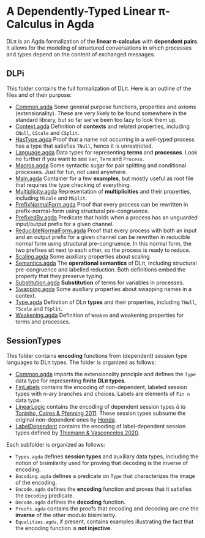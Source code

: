 # A Dependently-Typed Linear π-Calculus in Agda

DLπ is an Agda formalization of the **linear π-calculus** with
**dependent pairs**. It allows for the modeling of structured
conversations in which processes and types depend on the content of
exchanged messages.

## DLPi

This folder contains the full formalization of DLπ. Here is an
outline of the files and of their purpose:

* [Common.agda](DLPi/Common.agda) Some general purpose functions,
  properties and axioms (extensionality). These are very likely to
  be found somewhere in the standard library, but so far we've been
  too lazy to look them up.
* [Context.agda](DLPi/Context.agda) Definition of **contexts** and
  related properties, including `CNull`, `CScale` and `CSplit`.
* [HasType.agda](DLPi/HasType.agda) Proof that a name not occurring
  in a well-typed process has a type that satisfies `TNull`, hence
  it is unrestricted.
* [Language.agda](DLPi/Language.agda) Data types for representing
  **terms** and **processes**. Look no further if you want to see
  `Var`, `Term` and `Process`.
* [Macros.agda](DLPi/Macros.agda) Some syntactic sugar for pair
  splitting and conditional processes. Just for fun, not used
  anywhere.
* [Main.agda](DLPi/Main.agda) Container for a few **examples**, but
  mostly useful as root file that requires the type checking of
  everything.
* [Multiplicity.agda](DLPi/Multiplicity.agda) Representation of
  **multiplicities** and their properties, including `MScale` and
  `MSplit`.
* [PrefixNormalForm.agda](DLPi/PrefixNormalForm.agda) Proof that
  every process can be rewritten in prefix-normal-form using
  structural pre-congruence.
* [PrefixedBy.agda](DLPi/PrefixedBy.agda) Predicate that holds when
  a process has an unguarded input/output prefix for a given channel.
* [ReducibleNormalForm.agda](DLPi/ReducibleNormalForm.agda) Proof
  that every process with both an input and an output prefix for a
  given channel can be rewritten in reducible normal form using
  structural pre-congruence. In this normal form, the two prefixes
  sit next to each other, so the process is ready to reduce.
* [Scaling.agda](DLPi/Scaling.agda) Some auxiliary properties about
  scaling.
* [Semantics.agda](DLPi/Semantics.agda) The **operational
  semantics** of DLπ, including structural pre-congruence and
  labelled reduction. Both definitions embed the property that they
  preserve typing.
* [Substitution.agda](DLPi/Substitution.agda) **Substitution** of
  terms for variables in processes.
* [Swapping.agda](DLPi/Swapping.agda) Some auxiliary properties
  about swapping names in a context.
* [Type.agda](DLPi/Type.agda) Definition of DLπ **types** and their
  properties, including `TNull`, `TScale` and `TSplit`.
* [Weakening.agda](DLPi/Weakening.agda) Definition of `Weaken` and
  weakening properties for terms and processes.

## SessionTypes

This folder contains **encoding** functions from (dependent) session
type languages to DLπ types. The folder is organized as follows:

* [Common.agda](SessionTypes/Common.agda) imports the extensionality
  principle and defines the `Type` data type for representing
  **finite DLπ types**.
* [FinLabels](SessionTypes/FinLabels) contains the encoding of
  non-dependent, labeled session types with n-ary branches and
  choices. Labels are elements of `Fin n` data type.
* [LinearLogic](SessionTypes/LinearLogic) contains the encoding of
  dependent session types *à la* [Toninho, Caires & Pfenning
  2011](https://doi.org/10.1145/2003476.2003499). These session
  types subsume the original non-dependent ones by
  [Honda](https://doi.org/10.1007/3-540-57208-2_35).
* [LabelDependent](SessionTypes/LabelDependent) contains the
  encoding of label-dependent session types defined by [Thiemann &
  Vasconcelos 2020](https://doi.org/10.1145/3371135).

Each subfolder is organized as follows:

* `Types.agda` defines **session types** and auxiliary data types,
  including the notion of bisimilarity used for proving that
  decoding is the inverse of encoding.
* `Encoding.agda` defines a predicate on `Type` that characterizes
  the image of the encoding.
* `Encode.agda` defines the **encoding** function and proves that it
  satisfies the `Encoding` predicate.
* `Decode.agda` defines the **decoding** function.
* `Proofs.agda` contains the proofs that encoding and decoding are
  one the **inverse** of the other modulo bisimilarity.
* `Equalities.agda`, if present, contains examples illustrating
  the fact that the encoding function is **not injective**.
